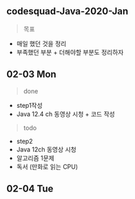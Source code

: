## codesquad-Java-2020-Jan

> 목표

- 매일 했던 것을 정리
- 부족했던 부분 + 더해야할 부분도 정리하자



## 02-03 Mon

> done

- step1작성
- Java 12.4 ch 동영상 시청 + 코드 작성



> todo

- step2
- Java 12ch 동영상 시청
- 알고리즘 1문제
- 독서 (만화로 읽는 CPU)



## 02-04 Tue